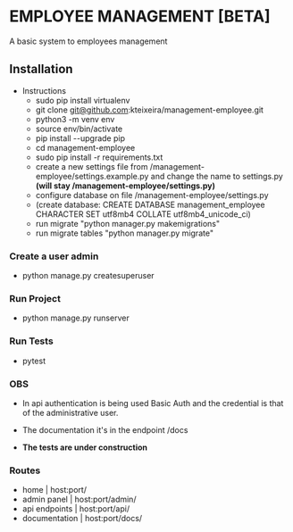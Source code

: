 # EMPLOYEE MANAGEMENT [BETA]

A basic system to employees management

## Installation

* Instructions
   - sudo pip install virtualenv
   - git clone git@github.com:kteixeira/management-employee.git
   - python3 -m venv env
   - source env/bin/activate
   - pip install --upgrade pip
   - cd management-employee
   - sudo pip install -r requirements.txt
   - create a new settings file from 
   /management-employee/settings.example.py 
   and change the name to settings.py **(will stay /management-employee/settings.py)**
   - configure database on file /management-employee/settings.py
   - (create database: CREATE DATABASE management_employee CHARACTER SET utf8mb4 COLLATE utf8mb4_unicode_ci)
   - run migrate "python manager.py makemigrations"
   - run migrate tables "python manager.py migrate"

### Create a user admin
  - python manage.py createsuperuser
  
### Run Project
  - python manage.py runserver

### Run Tests
  - pytest


### OBS
  - In api authentication is being used Basic Auth 
and the credential is that of the administrative user.

  - The documentation it's in the endpoint /docs

  - **The tests are under construction**

### Routes
  - home          | host:port/
  - admin panel   | host:port/admin/
  - api endpoints | host:port/api/
  - documentation | host:port/docs/